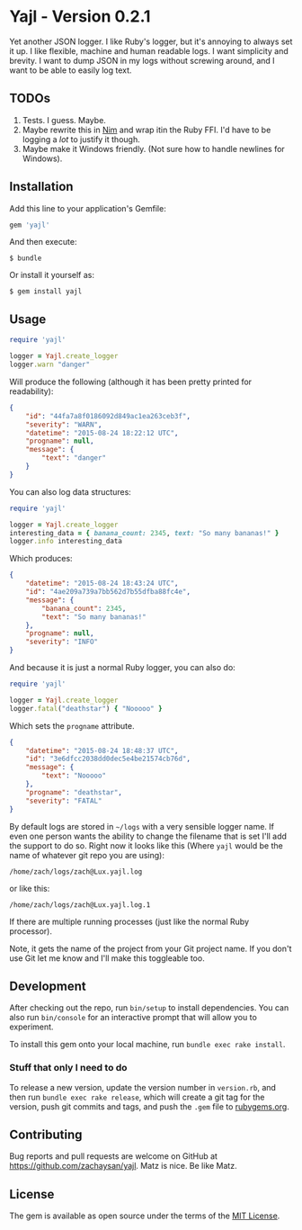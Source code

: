 # Yajl - Version 0.2.1

Yet another JSON logger. I like Ruby's logger, but it's annoying to
always set it up. I like flexible, machine and human readable logs.
I want simplicity and brevity. I want to dump JSON in my logs
without screwing around, and I want to be able to easily log text.

## TODOs

1. Tests. I guess. Maybe.
2. Maybe rewrite this in [Nim](http://nim-lang.org/) and wrap itin the Ruby FFI. I'd have to be logging a *lot* to justify it though.
3. Maybe make it Windows friendly. (Not sure how to handle newlines for Windows).

## Installation

Add this line to your application's Gemfile:

```ruby
gem 'yajl'
```

And then execute:

    $ bundle

Or install it yourself as:

    $ gem install yajl

## Usage

```ruby
require 'yajl'

logger = Yajl.create_logger
logger.warn "danger"
```

Will produce the following
(although it has been pretty printed for readability):

```json
{
	"id": "44fa7a8f0186092d849ac1ea263ceb3f",
	"severity": "WARN",
	"datetime": "2015-08-24 18:22:12 UTC",
	"progname": null,
	"message": {
		"text": "danger"
	}
}
```

You can also log data structures:

```ruby
require 'yajl'

logger = Yajl.create_logger
interesting_data = { banana_count: 2345, text: "So many bananas!" }
logger.info interesting_data
```

Which produces:

```json
{
	"datetime": "2015-08-24 18:43:24 UTC",
	"id": "4ae209a739a7bb562d7b55dfba88fc4e",
	"message": {
		"banana_count": 2345,
		"text": "So many bananas!"
	},
	"progname": null,
	"severity": "INFO"
}
```

And because it is just a normal Ruby logger, you can also do:

```ruby
require 'yajl'

logger = Yajl.create_logger
logger.fatal("deathstar") { "Nooooo" }
```

Which sets the `progname` attribute.

```json
{
	"datetime": "2015-08-24 18:48:37 UTC",
	"id": "3e6dfcc2038dd0dec5e4be21574cb76d",
	"message": {
		"text": "Nooooo"
	},
	"progname": "deathstar",
	"severity": "FATAL"
}
```

By default logs are stored in `~/logs` with a very sensible
logger name. If even one person wants the ability to change the
filename that is set I'll add the support to do so. Right now it
looks like this (Where `yajl` would be the name of whatever git
repo you are using):

`/home/zach/logs/zach@Lux.yajl.log`

or like this:

`/home/zach/logs/zach@Lux.yajl.log.1`

If there are multiple running processes (just like the normal Ruby
processor).

Note, it gets the name of the project from your Git project name.
If you don't use Git let me know and I'll make this toggleable too.

## Development

After checking out the repo, run `bin/setup` to install
dependencies. You can also run `bin/console` for an interactive
prompt that will allow you to experiment.

To install this gem onto your local machine, run
`bundle exec rake install`.

### Stuff that only I need to do

To release a new version, update the version number in
`version.rb`, and then run `bundle exec rake release`, which
will create a git tag for the version, push git commits and tags,
and push the `.gem` file to [rubygems.org](https://rubygems.org).

## Contributing

Bug reports and pull requests are welcome on GitHub at
https://github.com/zachaysan/yajl. Matz is nice. Be like Matz.

## License

The gem is available as open source under the terms of the
[MIT License](http://opensource.org/licenses/MIT).
